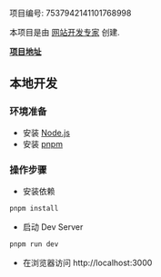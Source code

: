# 

项目编号: 7537942141101768998

本项目是由 [网站开发专家](https://space.coze.cn/) 创建.

[**项目地址**](https://space.coze.cn/task/7537942141101768998)

## 本地开发

### 环境准备

- 安装 [Node.js](https://nodejs.org/en)
- 安装 [pnpm](https://pnpm.io/installation)

### 操作步骤

- 安装依赖

```sh
pnpm install
```

- 启动 Dev Server

```sh
pnpm run dev
```

- 在浏览器访问 http://localhost:3000
